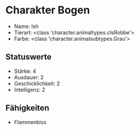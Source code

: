 # Charakter Bogen

  - Name: Ish
  - Tierart: <class 'character.animaltypes.clsRobbe'>
  - Farbe: <class 'character.animalsubtypes.Grau'>

## Statuswerte

  - Stärke: 4
  - Ausdauer: 2
  - Geschicklichkeit: 2
  - Intelligenz: 2

## Fähigkeiten

  - Flammenbiss
